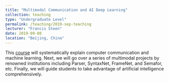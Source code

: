 ```yaml
---
title: "Multimodal Communication and AI Deep Learning"
collection: teaching
type: "Undergraduate Level"
permalink: /teaching/2019-sep-teaching
lecturer: "Francis Steen"
date: 2019-09-08
location: "Beijing, China"
---
```


This [course](https://www.cetustalk.com/beijingtisheng/15.html) will systematically explain computer communication and machine learning. Next, we will go over a series of multimodal projects by renowned institutions including Parser, SyntaxNet, FrameNet, and Semafor, etc. Finally, we will guide students to take advantage of artificial intelligence comprehensively.
